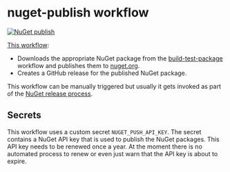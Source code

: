 # nuget-publish workflow

[![NuGet publish](https://github.com/edumserrano/dotnet-sdk-extensions/actions/workflows/nuget-publish.yml/badge.svg)](https://github.com/edumserrano/dotnet-sdk-extensions/actions/workflows/nuget-publish.yml)

[This workflow](/.github/workflows/nuget-publish.yml):

- Downloads the  appropriate NuGet package from the [build-test-package](/docs/dev-notes/workflows/build-test-package-workflow.md) workflow and publishes them to [nuget.org](https://www.nuget.org/).
- Creates a GitHub release for the published NuGet package.

This workflow can be manually triggered but usually it gets invoked as part of the [NuGet release process](/docs/dev-notes/workflows/nuget-release-flow.md).

## Secrets

This workflow uses a custom secret `NUGET_PUSH_API_KEY`. The secret contains a NuGet API key that is used to publish the NuGet packages. This API key needs to be renewed once a year. At the moment there is no automated process to renew or even just warn that the API key is about to expire.
